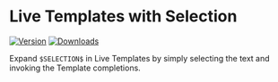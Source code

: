 # Live Templates with Selection

[![Version](https://img.shields.io/jetbrains/plugin/v/28174.svg)](https://plugins.jetbrains.com/plugin/28174)
[![Downloads](https://img.shields.io/jetbrains/plugin/d/28174)](https://plugins.jetbrains.com/plugin/28174)

<!-- Plugin description -->
Expand `$SELECTION$` in Live Templates by simply selecting the text and invoking the Template completions.
<!-- Plugin description end -->
